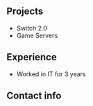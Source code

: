 ## Projects
  - Switch 2.0
  - Game Servers
## Experience
  - Worked in IT for 3 years
## Contact info
